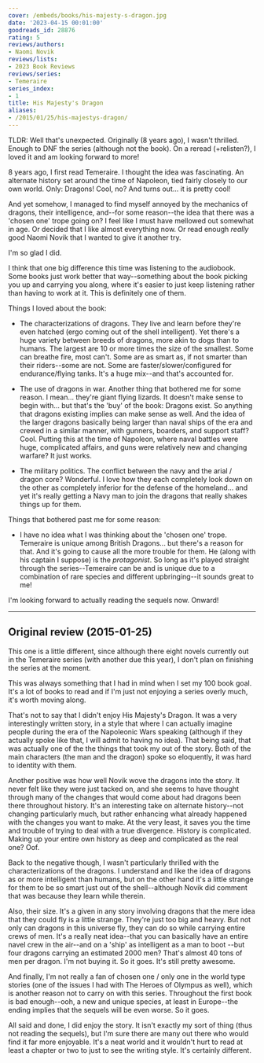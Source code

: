 ```yaml
---
cover: /embeds/books/his-majesty-s-dragon.jpg
date: '2023-04-15 00:01:00'
goodreads_id: 28876
rating: 5
reviews/authors:
- Naomi Novik
reviews/lists:
- 2023 Book Reviews
reviews/series:
- Temeraire
series_index:
- 1
title: His Majesty's Dragon
aliases:
- /2015/01/25/his-majestys-dragon/
---
```

TLDR: Well that's unexpected. Originally (8 years ago), I wasn't thrilled. Enough to DNF the series (although not the book). On a reread (+relisten?), I loved it and am looking forward to more!

8 years ago, I first read Temeraire. I thought the idea was fascinating. An alternate history set around the time of Napoleon, tied fairly closely to our own world. Only: Dragons! Cool, no? And turns out... it is pretty cool!

And yet somehow, I managed to find myself annoyed by the mechanics of dragons, their intelligence, and--for some reason--the idea that there was a 'chosen one' trope going on? I feel like I must have mellowed out somewhat in age. Or decided that I like almost everything now. Or read enough *really* good Naomi Novik that I wanted to give it another try. 

I'm so glad I did. 

I think that one big difference this time was listening to the audiobook. Some books just work better that way--something about the book picking you up and carrying you along, where it's easier to just keep listening rather than having to work at it. This is definitely one of them.

<!--more-->

Things I loved about the book:

* The characterizations of dragons. They live and learn before they're even hatched (ergo coming out of the shell intelligent). Yet there's a huge variety between breeds of dragons, more akin to dogs than to humans. The largest are 10 or more times the size of the smallest. Some can breathe fire, most can't. Some are as smart as, if not smarter than their riders--some are not. Some are faster/slower/configured for endurance/flying tanks. It's a huge mix--and that's accounted for. 

* The use of dragons in war. Another thing that bothered me for some reason. I mean... they're giant flying lizards. It doesn't make sense to begin with... but that's the 'buy' of the book: Dragons exist. So anything that dragons existing implies can make sense as well. And the idea of the larger dragons basically being larger than naval ships of the era and crewed in a similar manner, with gunners, boarders, and support staff? Cool. Putting this at the time of Napoleon, where naval battles were huge, complicated affairs, and guns were relatively new and changing warfare? It just works. 

* The military politics. The conflict between the navy and the arial / dragon core? Wonderful. I love how they each completely look down on the other as completely inferior for the defense of the homeland... and yet it's really getting a Navy man to join the dragons that really shakes things up for them. 

Things that bothered past me for some reason:

* I have no idea what I was thinking about the 'chosen one' trope. Temeraire is unique among British Dragons... but there's a reason for that. And it's going to cause all the more trouble for them. He (along with his captain I suppose) is the *protagonist*. So long as it's played straight through the series--Temeraire can be and is unique due to a combination of rare species and different upbringing--it sounds great to me!

I'm looking forward to actually reading the sequels now. Onward!

---

## Original review (2015-01-25)

This one is a little different, since although there eight novels currently out in the Temeraire series (with another due this year), I don't plan on finishing the series at the moment.  

This was always something that I had in mind when I set my 100 book goal. It's a lot of books to read and if I'm just not enjoying a series overly much, it's worth moving along.  

<!--more-->

That's not to say that I didn't enjoy His Majesty's Dragon. It was a very interestingly written story, in a style that where I can actually imagine people during the era of the Napoleonic Wars speaking (although if they actually spoke like that, I will admit to having no idea). That being said, that was actually one of the the things that took my out of the story. Both of the main characters (the man and the dragon) spoke so eloquently, it was hard to identity with them.  

Another positive was how well Novik wove the dragons into the story. It never felt like they were just tacked on, and she seems to have thought through many of the changes that would come about had dragons been there throughout history. It's an interesting take on alternate history--not changing particularly much, but rather enhancing what already happened with the changes you want to make. At the very least, it saves you the time and trouble of trying to deal with a true divergence. History is complicated. Making up your entire own history as deep and complicated as the real one? Oof.  

Back to the negative though, I wasn't particularly thrilled with the characterizations of the dragons. I understand and like the idea of dragons as or more intelligent than humans, but on the other hand it's a little strange for them to be so smart just out of the shell--although Novik did comment that was because they learn while therein.  

Also, their size. It's a given in any story involving dragons that the mere idea that they could fly is a little strange. They're just too big and heavy. But not only can dragons in this universe fly, they can do so while carrying entire crews of men. It's a really neat idea--that you can basically have an entire navel crew in the air--and on a 'ship' as intelligent as a man to boot --but four dragons carrying an estimated 2000 men? That's almost 40 tons of men per dragon. I'm not buying it. So it goes. It's still pretty awesome.  

And finally, I'm not really a fan of chosen one / only one in the world type stories (one of the issues I had with The Heroes of Olympus as well), which is another reason not to carry on with this series. Throughout the first book is bad enough--ooh, a new and unique species, at least in Europe--the ending implies that the sequels will be even worse. So it goes.  

All said and done, I did enjoy the story. It isn't exactly my sort of thing (thus not reading the sequels), but I'm sure there are many out there who would find it far more enjoyable. It's a neat world and it wouldn't hurt to read at least a chapter or two to just to see the writing style. It's certainly different.